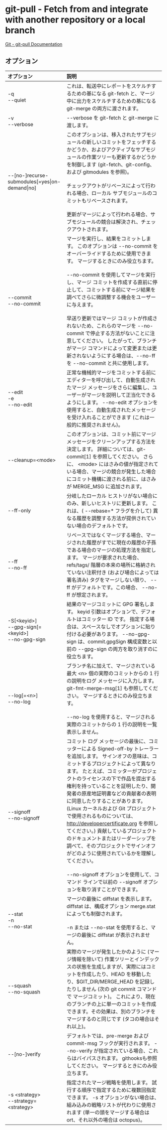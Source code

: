 # git-pull - Fetch from and integrate with another repository or a local branch

[Git - git-pull Documentation](https://git-scm.com/docs/git-pull)

## オプション

|オプション|説明|
|:--|:--|
|-q<br>--quiet|これは、転送中にレポートをスケルチするための基になる git-fetch と、マージ中に出力をスケルチするための基になる git-merge の両方に渡されます。|
|-v<br>--verbose|--verbose を git-fetch と git-merge に渡します。|
|--[no-]recurse-submodules[=yes\|on-demand\|no]|このオプションは、移入されたサブモジュールの新しいコミットをフェッチするかどうか、およびアクティブなサブモジュールの作業ツリーも更新するかどうかを制御します (git-fetch、git-config、および gitmodules を参照)。<br><br>チェックアウトがリベースによって行われる場合、ローカル サブモジュールのコミットもリベースされます。<br><br>更新がマージによって行われる場合、サブモジュールの競合は解決され、チェックアウトされます。|
|--commit<br>--no-commit|マージを実行し、結果をコミットします。 このオプションは --no-commit をオーバーライドするために使用できます。 マージするときにのみ役立ちます。<br><br>--no-commit を使用してマージを実行し、マージ コミットを作成する直前に停止して、コミットする前にマージ結果を調べてさらに微調整する機会をユーザーに与えます。<br><br>早送り更新ではマージ コミットが作成されないため、これらのマージを --no-commit で停止する方法がないことに注意してください。 したがって、ブランチがマージ コマンドによって変更または更新されないようにする場合は、--no-ff を --no-commit と共に使用します。|
|--edit<br>-e<br>--no-edit|正常な機械的マージをコミットする前にエディターを呼び出して、自動生成されたマージ メッセージをさらに編集し、ユーザーがマージを説明して正当化できるようにします。 --no-edit オプションを使用すると、自動生成されたメッセージを受け入れることができます (これは一般的に推奨されません)。|
|--cleanup=\<mode>|このオプションは、コミット前にマージ メッセージをクリーンアップする方法を決定します。 詳細については、git-commit[1] を参照してください。 さらに、 \<mode> にはさみの値が指定されている場合、マージの競合が発生した場合にコミット機構に渡される前に、はさみが MERGE_MSG に追加されます。|
|--ff-only|分岐したローカル ヒストリがない場合にのみ、新しいヒストリに更新します。 これは、( --rebase=* フラグを介して) 異なる履歴を調整する方法が提供されていない場合のデフォルトです。|
|--ff<br>--no-ff|リベースではなくマージする場合、マージされた履歴がすでに現在の履歴の子孫である場合のマージの処理方法を指定します。 マージが要求された場合、refs/tags/ 階層の本来の場所に格納されていない注釈付き (および場合によっては署名済み) タグをマージしない限り、 --ff がデフォルトです。この場合、 --no-ff が想定されます。|
|-S[\<keyid>]<br>--gpg-sign[=\<keyid>]<br>--no-gpg-sign|結果のマージコミットに GPG 署名します。 keyid 引数はオプションで、デフォルトはコミッター ID です。 指定する場合は、スペースなしでオプションに貼り付ける必要があります。 --no-gpg-sign は、commit.gpgSign 構成変数と以前の --gpg-sign の両方を取り消すのに役立ちます。|
|--log[=\<n>]<br>--no-log|ブランチ名に加えて、マージされている最大 \<n> 個の実際のコミットからの 1 行の説明をログ メッセージに入力します。 git-fmt-merge-msg[1] も参照してください。 マージするときにのみ役立ちます。<br><br>--no-log を使用すると、マージされる実際のコミットからの 1 行の説明を一覧表示しません。|
|--signoff<br>--no-signoff|コミット ログ メッセージの最後に、コミッターによる Signed-off-by トレーラーを追加します。 サインオフの意味は、コミットするプロジェクトによって異なります。 たとえば、コミッターがプロジェクトのライセンスの下で作品を提出する権利を持っていることを証明したり、開発者の原産地証明書などの貢献者の表明に同意したりすることがあります。 (Linux カーネルおよび Git プロジェクトで使用されるものについては、http://developercertificate.org を参照してください。) 貢献しているプロジェクトのドキュメントまたはリーダーシップを調べて、そのプロジェクトでサインオフがどのように使用されているかを理解してください。<br><br>--no-signoff オプションを使用して、コマンド ラインで以前の --signoff オプションを取り消すことができます。|
|--stat<br>-n<br>--no-stat|マージの最後に diffstat を表示します。 diffstat は、構成オプション merge.stat によっても制御されます。<br><br>-n または --no-stat を使用すると、マージの最後に diffstat が表示されません。|
|--squash<br>--no-squash|実際のマージが発生したかのように (マージ情報を除いて) 作業ツリーとインデックスの状態を生成しますが、実際にはコミットを作成したり、HEAD を移動したり、$GIT_DIR/MERGE_HEAD を記録したりしません (次の git commit コマンドで マージコミット)。 これにより、現在のブランチの上に単一のコミットを作成できます。その効果は、別のブランチをマージするのと同じです (タコの場合はそれ以上)。|
|--[no-]verify|デフォルトでは、pre-merge および commit-msg フックが実行されます。 --no-verify が指定されている場合、これらはバイパスされます。 githooksも参照してください。 マージするときにのみ役立ちます。|
|-s \<strategy><br>--strategy=\<strategy>|指定されたマージ戦略を使用します。 試行する順序で指定するために複数回指定できます。 -s オプションがない場合は、組み込みの戦略リストが代わりに使用されます (単一の頭をマージする場合は ort、それ以外の場合は octopus)。|
